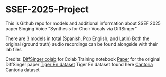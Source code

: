 # SSEF-2025-Project
This is Github repo for models and additional information about SSEF 2025 paper Singing Voice "Synthesis for Choir Vocals via DiffSinger"

There are 3 models in total (Spanish, Pop English, and Latin)
Both the original (ground truth) audio recordings can be found alongside with their lab files

Credits:
[DiffSinger colab](https://github.com/MLo7Ghinsan/DiffSinger_colab_notebook_MLo7) for Colab Training notebook
[Paper](https://arxiv.org/abs/2105.02446) for the original DiffSinger paper
[Tiger En dataset](https://github.com/openvpi/MakeDiffSinger/wiki/Public-datasets)  Tiger En dataset found here
[Cantoria](https://doi.org/10.5281/zenodo.5878677) Cantoria dataset
